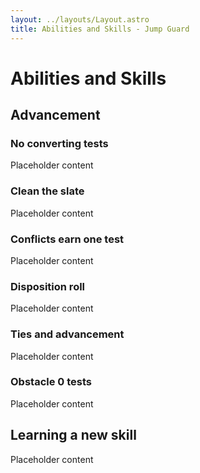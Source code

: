 ```yaml
---
layout: ../layouts/Layout.astro
title: Abilities and Skills - Jump Guard
---
```


# Abilities and Skills

## Advancement

### No converting tests

Placeholder content

### Clean the slate

Placeholder content

### Conflicts earn one test

Placeholder content

### Disposition roll

Placeholder content

### Ties and advancement

Placeholder content

### Obstacle 0 tests

Placeholder content

## Learning a new skill

Placeholder content

